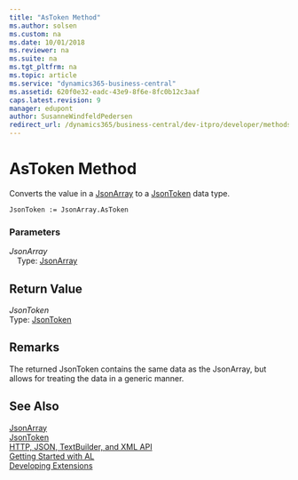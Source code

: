 ```yaml
---
title: "AsToken Method"
ms.author: solsen
ms.custom: na
ms.date: 10/01/2018
ms.reviewer: na
ms.suite: na
ms.tgt_pltfrm: na
ms.topic: article
ms.service: "dynamics365-business-central"
ms.assetid: 620f0e32-eadc-43e9-8f6e-8fc0b12c3aaf
caps.latest.revision: 9
manager: edupont
author: SusanneWindfeldPedersen
redirect_url: /dynamics365/business-central/dev-itpro/developer/methods-auto/library
---
```


 

# AsToken Method
Converts the value in a [JsonArray](jsonarray-class.md) to a [JsonToken](jsontoken-class.md) data type.

```
JsonToken := JsonArray.AsToken
```

### Parameters
*JsonArray*   
&emsp;Type: [JsonArray](jsonarray-class.md)

## Return Value
*JsonToken*  
Type: [JsonToken](jsontoken-class.md)

## Remarks
The returned JsonToken contains the same data as the JsonArray, but allows for treating the data in a generic manner.

## See Also
[JsonArray](jsonarray-class.md)  
[JsonToken](jsontoken-class.md)  
[HTTP, JSON, TextBuilder, and XML API](../devenv-restapi-overview.md)  
[Getting Started with AL](../devenv-get-started.md)  
[Developing Extensions](../devenv-dev-overview.md)

